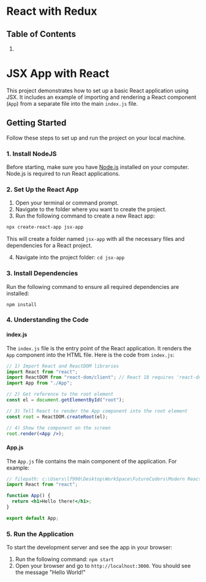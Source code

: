 # React with Redux

## Table of Contents

1. []()

# JSX App with React

This project demonstrates how to set up a basic React application using JSX. It includes an example of importing and rendering a React component (`App`) from a separate file into the main `index.js` file.

## Getting Started

Follow these steps to set up and run the project on your local machine.

### 1. **Install NodeJS**

Before starting, make sure you have [Node.js](https://nodejs.org/) installed on your computer. Node.js is required to run React applications.

### 2. **Set Up the React App**

1. Open your terminal or command prompt.
2. Navigate to the folder where you want to create the project.
3. Run the following command to create a new React app:

```bash
npx create-react-app jsx-app
```

This will create a folder named `jsx-app` with all the necessary files and dependencies for a React project.

4. Navigate into the project folder:
   `cd jsx-app`

### 3. Install Dependencies

Run the following command to ensure all required dependencies are installed:

`npm install`

### 4. Understanding the Code

#### index.js

The `index.js` file is the entry point of the React application. It renders the `App` component into the HTML file.
Here is the code from `index.js`:

```jsx
// 1) Import React and ReactDOM libraries
import React from "react";
import ReactDOM from "react-dom/client"; // React 18 requires 'react-dom/client'
import App from "./App";

// 2) Get reference to the root element
const el = document.getElementById("root");

// 3) Tell React to render the App component into the root element
const root = ReactDOM.createRoot(el);

// 4) Show the component on the screen
root.render(<App />);
```

#### App.js

The `App.js` file contains the main component of the application. For example:

```jsx
// filepath: c:\Users\lf990\Desktop\WorkSpace\FutureCoders\Modern React with Redux 2024\React-with-Redux\jsx-app\src\App.js
import React from "react";

function App() {
  return <h1>Hello there!</h1>;
}

export default App;
```

### 5. Run the Application

To start the development server and see the app in your browser:

1. Run the following command:
   `npm start`
2. Open your browser and go to `http://localhost:3000`. You should see the message "Hello World!"